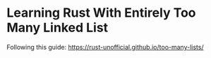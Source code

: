# Learning Rust With Entirely Too Many Linked List

Following this guide: https://rust-unofficial.github.io/too-many-lists/